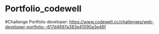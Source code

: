 # Portfolio_codewell
#Challenge Portfolio developer: https://www.codewell.cc/challenges/web-developer-portfolio--617d4897a383e41090a3e46f
